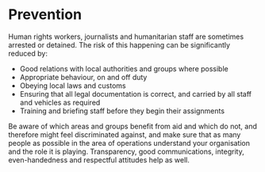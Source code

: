 Prevention
==========

Human rights workers, journalists and humanitarian staff are sometimes
arrested or detained. The risk of this happening can be significantly
reduced by:

-   Good relations with local authorities and groups where possible
-   Appropriate behaviour, on and off duty
-   Obeying local laws and customs
-   Ensuring that all legal documentation is correct, and carried by all
    staff and vehicles as required
-   Training and briefing staff before they begin their assignments

Be aware of which areas and groups benefit from aid and which do not,
and therefore might feel discriminated against, and make sure that as
many people as possible in the area of operations understand your
organisation and the role it is playing. Transparency, good
communications, integrity, even-handedness and respectful attitudes help
as well.
